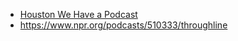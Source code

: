 - [Houston We Have a Podcast](https://www.nasa.gov/johnson/HWHAP)
- https://www.npr.org/podcasts/510333/throughline
